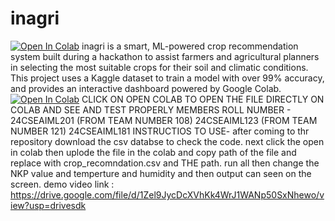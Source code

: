# inagri
[![Open In Colab](https://colab.research.google.com/assets/colab-badge.svg)](https://colab.research.google.com/github/alok-padhi1/insight-agri/blob/main/inagri.ipynb)
inagri is a smart, ML-powered crop recommendation system built during a hackathon to assist farmers and agricultural planners in selecting the most suitable crops for their soil and climatic conditions. This project uses a Kaggle dataset to train a model with over 99% accuracy, and provides an interactive dashboard powered by Google Colab.
[![Open In Colab](https://colab.research.google.com/assets/colab-badge.svg)](https://colab.research.google.com/github/alok-padhi1/insight-agri/blob/main/inagri.ipynb)
CLICK ON OPEN COLAB TO OPEN THE FILE DIRECTLY ON COLAB
AND SEE AND TEST PROPERLY
MEMBERS ROLL NUMBER - 24CSEAIML201 (FROM TEAM NUMBER 108)
24CSEAIML123 (FROM TEAM NUMBER 121)
24CSEAIML181
INSTRUCTIOS TO USE- after coming to thr repository download the csv databse to check the code.
next 
click the open in colab then uplode the file in the colab and copy path of the file and replace with crop_recomndation.csv and THE path. 
run all then change the NKP value and temperture and humidity and then output can seen on the screen.
demo video link : 
https://drive.google.com/file/d/1Zel9JycDcXVhKk4WrJ1WANp50SxNhewo/view?usp=drivesdk
